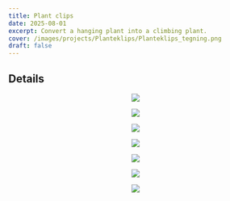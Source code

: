```yaml
---
title: Plant clips
date: 2025-08-01
excerpt: Convert a hanging plant into a climbing plant.
cover: /images/projects/Planteklips/Planteklips_tegning.png
draft: false
---
```

## Details

<p style="text-align: center"><img src="/images/projects/Planteklips/Hengeplante%20bilde.jpg"></p>

<p style="text-align: center"><img src="/images/projects/Planteklips/Klatreplante%20bilde.jpg"></p>

<p style="text-align: center"><img src="/images/projects/Planteklips/Klips%20n%C3%A6rbilde%201.jpg"></p><p style="text-align: center"><img src="/images/projects/Planteklips/Planteklips%20svarte%202.png"></p><p style="text-align: center"><img src="/images/projects/Planteklips/Planteklips%20svarte.png"></p><p style="text-align: center"><img src="/images/projects/Planteklips/Planteklips%20gronn.png"></p><p style="text-align: center"><img src="/images/projects/Planteklips/Planteklips%20tegning%20i%20rommet.png"></p>